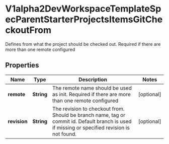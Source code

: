 

# V1alpha2DevWorkspaceTemplateSpecParentStarterProjectsItemsGitCheckoutFrom

Defines from what the project should be checked out. Required if there are more than one remote configured
## Properties

Name | Type | Description | Notes
------------ | ------------- | ------------- | -------------
**remote** | **String** | The remote name should be used as init. Required if there are more than one remote configured |  [optional]
**revision** | **String** | The revision to checkout from. Should be branch name, tag or commit id. Default branch is used if missing or specified revision is not found. |  [optional]



